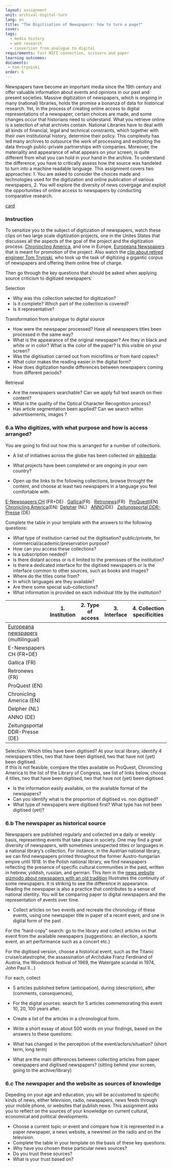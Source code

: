 ```yaml
---
layout: assignment
unit: archival-digital-turn
lang: en
title: "The Digitisation of Newspapers: how to turn a page?"
cover:
tags:
  - media history
  - web research
  - conversion from analogue to digital
requirements: Fast WIFI connection, scissors and paper
learning outcomes:
documents:
 - tom-tryniski
order: 6
---
```

Newspapers have become an important media since the 19th century and offer valuable information about events and opinions in our past and present societies. Massive digitization of newspapers, which is ongoing in many (national) libraries, holds the promise a bonanza of data for historical research. Yet, in the process of creating online access to digital representations of a newspaper, certain choices are made, and some changes occur that historians need to understand. What you retrieve online is a selection of what archives contain. 
National Libraries have to deal with all kinds of financial, legal and technical constraints, which together with their own institutional history, determine their policy. This complexity has led many archives to outsource the work of processing and exploiting the data through public-private partnerships with companies. Moreover, the materiality and appearance of what appears on your screen, is quite different from what you can hold in your hand in the archive. To understand the difference, you have to critically assess how the source was handeled to turn into a machine readable language. This assignment covers two approaches: 1. You are asked to consider the choices made and technologies used for the digitization and online publication of various newspapers, 2. You will explore the diversity of news covergage and exploit the opportunities of online access to newspapers by conducting comparative research. 

[card](tom-tryniski)

<!-- more -->
<!-- briefing-student -->
### Instruction 

<!-- section-contents -->
To sensitize you to the subject of digitization of newspapers, watch these clips on two large scale digitization projects, one in the Unites States that discusses all the aspects of the goal of the project and the digitization process: [Chronincling America](https://www.youtube.com/watch?v=LclIm9s7Iho), and one in Europe, [Europeana Newspapers](https://www.youtube.com/watch?v=5G6v00Z8CyQ) that is meant for promotion of the project. Also watch the [clip about retired engineer Tom Tryniski](https://www.youtube.com/watch?v=KVWDX6oaYCg&feature=youtu.be), who took up the task of digitizing a gigantic corpus of newspapers and offering them online free of charge. 

Then go through the key questions that should be asked when applying source criticism to digitized newspapers: 

Selection

- Why was this collection selected for digitization?
- Is it complete? Which part of the collection is covered? 
- Is it representative?

Transformation from analogue to digital source

- How were the newspaper processed? Have all newspapers titles been processed in the same way?
- What is the appearance of the original newspaper? Are they in black and white or in color? What is the color of the paper? Is this visible on your screen? 
- Was the digitisation carried out from microfilms or from hard copies? 
- What color makes the reading easier in the digital form?
- How does digitization handle differences between newspapers coming from different periods?

Retrieval

- Are the newspapers searchable? Can we apply full text search on their content? 
- What is the quality of the Optical Character Recognition process? 
- Has article segmentation been applied? Can we search within advertisements, images ? 


<!-- section -->
### 6.a Who digitizes, with what purpose and how is access arranged?   
<!-- section-contents -->
You are going to find out how this is arranged for a number of collections. 

- A list of initiatives across the globe has been collected on [wikipedia](https://en.wikipedia.org/wiki/Wikipedia:List_of_online_newspaper_archives):
- What projects have been completed or are ongoing in your own country? 

- Open up the links to the following collections, browse throught the content, and choose at least two newspapers in a language you feel comfortable with. 


[E-Newspapers CH](http://www.onlinenewspapers.com/switzerl.htm) (FR+DE)  
[Gallica](https://gallica.bnf.fr/html/und/presse-et-revues/presse-et-revues)(FR)  
[Retronews](https://www.retronews.fr)(FR)  
[ProQuest](https://www.proquest.com/products-services/pq-hist-news.html)(EN)  
[Chronicling America](https://chroniclingamerica.loc.gov)(EN) 
[Delpher](https://www.delpher.nl) (NL)   
[ANNO](http://anno.onb.ac.at/anno-suche#searchMode=simple&from=1)(DE)  
[Zeitungsportal DDR-Presse](http://zefys.staatsbibliothek-berlin.de/ddr-presse/) (DE) 

Complete the table in your template with the answers to the following questions:
- What type of institution carried out the digitisation? public/private, for commercial/academic/preservation purpose?
- How can you access these collections? 
- Is a subscription needed? 
- Is there distant access or is it limited to the premisses of the institution?
- Is there a dedicated interface for the digitised newspapers or is the interface common to other sources, such as books and images?
- Where do the titles come from? 
- In which languages are they available? 
- Are there some special sub-collections? 
- What information is provided on each individual title by the institution?

|     | 1. Institution | 2. Type of access | 3. Interface | 4. Collection specificities
| --- | -------------- | ----------------- | ------------ | ---------------------------
| [Europeana newspapers](http://www.europeana-newspapers.eu) (multilingual) |   |   |   |  
| E-Newspapers CH (FR+DE) |   |   |   |  
| Gallica (FR) |   |   |   |  
| Retronews (FR) |   |   |   |  
| ProQuest (EN) |   |   |   |  
| Chronicling America (EN) |   |   |   |  
| Delpher (NL) |   |   |   |  
| ANNO (DE) |   |   |   |  
| Zeitungsportal DDR-Presse (DE) |   |   |   |

Selection: Which titles have been digitised? 
At your local library, identify 4 newspapers titles, two that have been digitised, two that have not (yet) been digitised.  
If this is not feasible, compare the titles available on ProQuest, Chronicling America to the list of the Library of Congress, see list of links below, choose 4 titles, two that have been digitised, two that have not (yet) been digitised.
- Is the information easily available, on the available format of the newspapers? 
- Can you identify what is the proportion of digitised vs. non digitised?
- What type of newspapers were digitised first? What type has not been digitised (yet)?

<!-- section -->
    
### 6.b The newspaper as historical source 
<!-- section-contents -->

Newspapers are published regularly and collected on a daily or weekly basis, representing events that take place in society. One may find a great diversity of newspapers, with sometimes unexpected titles or languages in a national library’s collection. For instance, in the Austrian national library, we can find newspapers printed throughout the former Austro-hungarian empire until 1918. In the Polish national library, we find newspapers reflecting the presence of specific cultural communities in the past, written in hebrew, yiddish, russian, and german. This item in the [news website gizmodo about newspapers with an old tradition](https://io9.gizmodo.com/the-worlds-oldest-newspapers-still-being-published-tod-1369904730) illustrates the continuity of some newspapers. It is striking to see the difference in appearance. Reading the newspaper is also a practice that contributes to a sense of national identity. You will be comparing paper to digital newspapers and the representation of events over time. 

- Collect articles on two events and recreate the chronology of these events, using one newspaper title in paper of a recent event, and one in digital form of the past . 

For the “hard-copy” search: go to the library and collect articles on that event from the available newspapers  (suggestions: an election, a sports event, an art performance such as a concert etc.)

For the digitised version, choose a historical event, such as the Titanic cruise/catastrophe, the assassination of Archduke Franz Ferdinand of Austria, the Woodstock festival of 1969, the Watergate scandal in 1974, John Paul II…)

For each, collect 
- 5 articles published before (anticipation), during (description), after (comments, consequences), 
- For the digital sources: search for 5 articles commemorating this event 10, 20, 100 years after.

- Create a list of the articles in a chronological form.

- Write a short essay of about 500 words on your findings, based on the answers to these questions:
- What has changed in the perception of the event/actors/situation? (short term, long term) 
- What are the main differences between collecting articles from paper newspapers and digitised newspapers? (sitting behind your screen, going to the archive/library)


### 6.c The newspaper and the website as sources of knowledge 
Depeding on your age and education, you will be accustomed to specific kinds of news, either television, radio, newspapers, news feeds through your mobile phone, or websites that publish news. This assignment asks you to reflect on the sources of your knowledge on current cultural, economical and political developments. 
- Choose a current topic or event and compare how it is represented in a paper newspaper, a news website, a newsreel on the radio and on the television. 
- Complete the table in your template on the basis of these key questions:
- Why have you chosen these particular news sources? 
- Do you trust these sources? 
- What is your trust based on?

<!-- briefing-teacher -->

